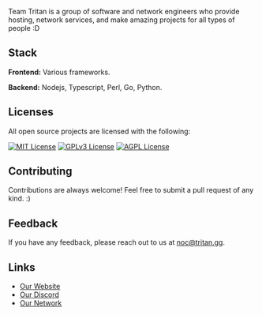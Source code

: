 Team Tritan is a group of software and network engineers who provide hosting, network services, and make amazing projects for all types of people :D 


## Stack

**Frontend:** Various frameworks.

**Backend:** Nodejs, Typescript, Perl, Go, Python.


## Licenses

All open source projects are licensed with the following:

[![MIT License](https://img.shields.io/badge/License-MIT-green.svg)](https://choosealicense.com/licenses/mit/)
[![GPLv3 License](https://img.shields.io/badge/License-GPL%20v3-yellow.svg)](https://opensource.org/licenses/)
[![AGPL License](https://img.shields.io/badge/license-AGPL-blue.svg)](http://www.gnu.org/licenses/agpl-3.0)


## Contributing

Contributions are always welcome! Feel  free to submit a pull request of any kind. :)


## Feedback

If you have any feedback, please reach out to us at noc@tritan.gg.


## Links

- [Our Website](https://tritan.gg)
- [Our Discord](https://discord.gg/XvKmZUUHaQ)
- [Our Network](https://bgp.tools/as393577)




